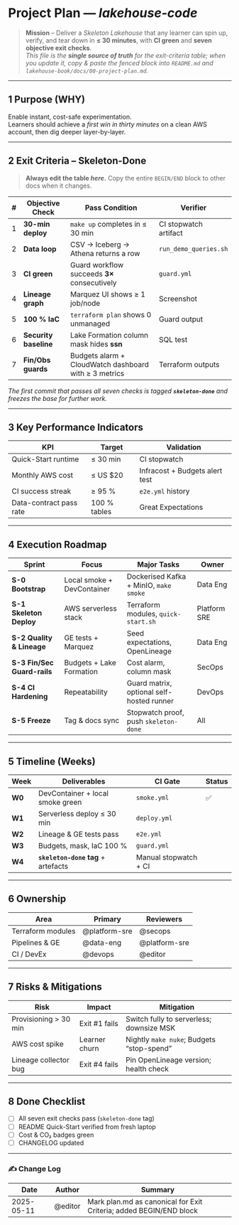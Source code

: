 <!-- markdownlint-disable MD013 -->
# Project Plan — *lakehouse-code*

> **Mission** – Deliver a *Skeleton Lakehouse* that any learner can spin up, verify, and tear down in **≤ 30 minutes**, with **CI green** and **seven objective exit checks**.  
> *This file is the **single source of truth** for the exit-criteria table; when you update it, copy & paste the fenced block into `README.md` and `lakehouse-book/docs/00-project-plan.md`.*

---

## 1  Purpose (WHY)

Enable instant, cost-safe experimentation.  
Learners should achieve a *first win in thirty minutes* on a clean AWS account, then dig deeper layer-by-layer.

---

## 2  Exit Criteria – **Skeleton-Done**

> **Always edit the table *here*.** Copy the entire `BEGIN/END` block to other docs when it changes.

<!-- BEGIN EXIT_CRITERIA -->
| # | Objective Check | Pass Condition | Verifier |
|---|-----------------|----------------|----------|
| 1 | **30-min deploy** | `make up` completes in ≤ 30 min | CI stopwatch artifact |
| 2 | **Data loop** | CSV → Iceberg → Athena returns a row | `run_demo_queries.sh` |
| 3 | **CI green** | Guard workflow succeeds **3×** consecutively | `guard.yml` |
| 4 | **Lineage graph** | Marquez UI shows ≥ 1 job/node | Screenshot |
| 5 | **100 % IaC** | `terraform plan` shows 0 unmanaged | Guard output |
| 6 | **Security baseline** | Lake Formation column mask hides **ssn** | SQL test |
| 7 | **Fin/Obs guards** | Budgets alarm + CloudWatch dashboard with ≥ 3 metrics | Terraform outputs |
<!-- END EXIT_CRITERIA -->

*The first commit that passes all seven checks is tagged **`skeleton-done`** and freezes the base for further work.*

---

## 3  Key Performance Indicators

| KPI | Target | Validation |
|-----|--------|------------|
| Quick-Start runtime | ≤ 30 min | CI stopwatch |
| Monthly AWS cost | ≤ US $20 | Infracost + Budgets alert test |
| CI success streak | ≥ 95 % | `e2e.yml` history |
| Data-contract pass rate | 100 % tables | Great Expectations |

---

## 4  Execution Roadmap

| Sprint | Focus | Major Tasks | Owner |
|--------|-------|-------------|-------|
| **S-0 Bootstrap** | Local smoke + DevContainer | Dockerised Kafka + MinIO, `make smoke` | Data Eng |
| **S-1 Skeleton Deploy** | AWS serverless stack | Terraform modules, `quick-start.sh` | Platform SRE |
| **S-2 Quality & Lineage** | GE tests + Marquez | Seed expectations, OpenLineage | Data Eng |
| **S-3 Fin/Sec Guard-rails** | Budgets + Lake Formation | Cost alarm, column mask | SecOps |
| **S-4 CI Hardening** | Repeatability | Guard matrix, optional self-hosted runner | DevOps |
| **S-5 Freeze** | Tag & docs sync | Stopwatch proof, push `skeleton-done` | All |

---

## 5  Timeline (Weeks)

| Week | Deliverables | CI Gate | Status |
|------|--------------|---------|--------|
| **W0** | DevContainer + local smoke green | `smoke.yml` | ✅ |
| **W1** | Serverless deploy ≤ 30 min | `deploy.yml` ||
| **W2** | Lineage & GE tests pass | `e2e.yml` ||
| **W3** | Budgets, mask, IaC 100 % | `guard.yml` ||
| **W4** | **`skeleton-done` tag** + artefacts | Manual stopwatch + CI ||

---

## 6  Ownership

| Area | Primary | Reviewers |
|------|---------|-----------|
| Terraform modules | @platform-sre | @secops |
| Pipelines & GE | @data-eng | @platform-sre |
| CI / DevEx | @devops | @editor |

---

## 7  Risks & Mitigations

| Risk | Impact | Mitigation |
|------|--------|-----------|
| Provisioning > 30 min | Exit #1 fails | Switch fully to serverless; downsize MSK |
| AWS cost spike | Learner churn | Nightly `make nuke`; Budgets “stop-spend” |
| Lineage collector bug | Exit #4 fails | Pin OpenLineage version; health check |

---

## 8  Done Checklist

- [ ] All seven exit checks pass (`skeleton-done` tag)  
- [ ] README Quick-Start verified from fresh laptop  
- [ ] Cost & CO₂ badges green  
- [ ] CHANGELOG updated  

---

### ✍️ Change Log

| Date | Author | Summary |
|------|--------|---------|
| 2025-05-11 | @editor | Mark plan.md as canonical for Exit Criteria; added BEGIN/END block |
